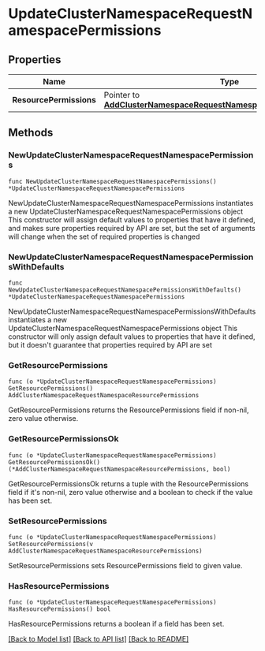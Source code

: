 # UpdateClusterNamespaceRequestNamespacePermissions

## Properties

Name | Type | Description | Notes
------------ | ------------- | ------------- | -------------
**ResourcePermissions** | Pointer to [**AddClusterNamespaceRequestNamespaceResourcePermissions**](AddClusterNamespaceRequestNamespaceResourcePermissions.md) |  | [optional] 

## Methods

### NewUpdateClusterNamespaceRequestNamespacePermissions

`func NewUpdateClusterNamespaceRequestNamespacePermissions() *UpdateClusterNamespaceRequestNamespacePermissions`

NewUpdateClusterNamespaceRequestNamespacePermissions instantiates a new UpdateClusterNamespaceRequestNamespacePermissions object
This constructor will assign default values to properties that have it defined,
and makes sure properties required by API are set, but the set of arguments
will change when the set of required properties is changed

### NewUpdateClusterNamespaceRequestNamespacePermissionsWithDefaults

`func NewUpdateClusterNamespaceRequestNamespacePermissionsWithDefaults() *UpdateClusterNamespaceRequestNamespacePermissions`

NewUpdateClusterNamespaceRequestNamespacePermissionsWithDefaults instantiates a new UpdateClusterNamespaceRequestNamespacePermissions object
This constructor will only assign default values to properties that have it defined,
but it doesn't guarantee that properties required by API are set

### GetResourcePermissions

`func (o *UpdateClusterNamespaceRequestNamespacePermissions) GetResourcePermissions() AddClusterNamespaceRequestNamespaceResourcePermissions`

GetResourcePermissions returns the ResourcePermissions field if non-nil, zero value otherwise.

### GetResourcePermissionsOk

`func (o *UpdateClusterNamespaceRequestNamespacePermissions) GetResourcePermissionsOk() (*AddClusterNamespaceRequestNamespaceResourcePermissions, bool)`

GetResourcePermissionsOk returns a tuple with the ResourcePermissions field if it's non-nil, zero value otherwise
and a boolean to check if the value has been set.

### SetResourcePermissions

`func (o *UpdateClusterNamespaceRequestNamespacePermissions) SetResourcePermissions(v AddClusterNamespaceRequestNamespaceResourcePermissions)`

SetResourcePermissions sets ResourcePermissions field to given value.

### HasResourcePermissions

`func (o *UpdateClusterNamespaceRequestNamespacePermissions) HasResourcePermissions() bool`

HasResourcePermissions returns a boolean if a field has been set.


[[Back to Model list]](../README.md#documentation-for-models) [[Back to API list]](../README.md#documentation-for-api-endpoints) [[Back to README]](../README.md)


